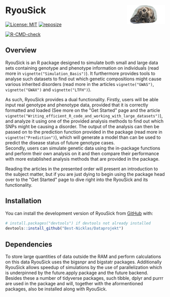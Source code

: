# RyouSick <img src="man/figures/logo.png" align="right" width="120"/>
<!-- badges: start -->
[![License: MIT](https://img.shields.io/badge/License-MIT-brightgreen)](https://opensource.org/licenses/MIT/)
[![reposize](https://img.shields.io/github/repo-size/Best-Nicklas/Dataprojekt)](https://github.com/Best-Nicklas/Dataprojekt)

[![R-CMD-check](https://github.com/Best-Nicklas/Dataprojekt/workflows/R-CMD-check/badge.svg)](https://github.com/Best-Nicklas/Dataprojekt/actions)
<!-- badges: end -->

## Overview
RyouSick is an R package designed to simulate both small and large data sets containing genotype and phenotype information on individuals (read more in `vignette("Simulation_Basis")`). It furthermore provides tools to analyse such datasets to find out which genetic compositions might cause various inherited disorders (read more in the articles `vignette("GWAS")`, `vignette("GWAX")` and `vignette("LTFH")`). 

As such, RyouSick provides a dual functionality. Firstly, users will be able input real genotype and phenotype data, provided that it is correctly formatted and loaded (See more on the "Get Started" page and the article `vignette("Writing_efficient_R_code_and_working_with_large_datasets")`), and analyze it using one of the provided analysis methods to find out which SNPs might be causing a disorder. The output of the analysis can then be passed on to the prediction function provided in the package (read more in  `vignette("Prediction")`), which will generate a model than can be used to predict the disease status of future genotype cases.    
Secondly, users can simulate genetic data using the in-package functions and perform their own analysis on it and then compare their performance with more established analysis methods that are provided in the package. 

Reading the articles in the presented order will present an introduction to the subject matter, but if you are just dying to begin using the package head over to the "Get Started" page to dive right into the RyouSick and its functionality. 

## Installation

You can install the development version of RyouSick from [GitHub](https://github.com/) with:

``` r
# install.packages("devtools") if devtools not already installed
devtools::install_github("Best-Nicklas/Dataprojekt")
```

## Dependencies
To  store large quantities of data outside the RAM and perform calculations on this data RyouSick uses the bigsnpr and bigstatr packages. Additionally RyouSick allows speedup of simulations by the use of parallelization which is underpinned by the future.apply package and the future backend. Besides these a number of tidyverse packages, such tibble, dplyr and purrr are used in the package and will, together with the aformentioned packages, also be installed along with RyouSick.



